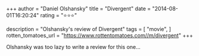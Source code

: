 +++
author = "Daniel Olshansky"
title = "Divergent"
date = "2014-08-01T16:20:24"
rating = "⭐⭐⭐"

description = "Olshansky's review of Divergent"
tags = [
    "movie",
]
rotten_tomatoes_url = "https://www.rottentomatoes.com//m/divergent"
+++

Olshansky was too lazy to write a review for this one...
